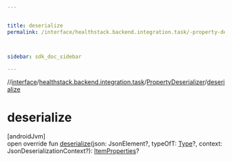 ```yaml
---


title: deserialize
permalink: /interface/healthstack.backend.integration.task/-property-deserializer/deserialize.html



sidebar: sdk_doc_sidebar

---
```



//[interface](/bi_interface.html)/[healthstack.backend.integration.task](../index.html)/[PropertyDeserializer](index.html)/[deserialize](deserialize.html)



# deserialize



[androidJvm]\
open override fun [deserialize](deserialize.html)(json: JsonElement?, typeOfT: [Type](https://developer.android.com/reference/kotlin/java/lang/reflect/Type.html)?, context: JsonDeserializationContext?): [ItemProperties](../-item-properties/index.html)?






